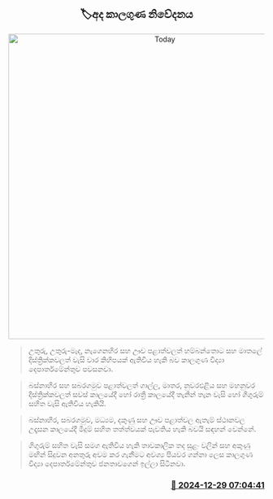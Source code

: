 <p align='center'><b><h2 align='center' title='Today's weather forecast'>🏷අද කාලගුණ නිවේදනය</h2></b></p>
<p align='center'><img src='https://helakuru.sgp1.cdn.digitaloceanspaces.com/esana/images/lib/weather-thumb-new-1[1].jpg' width='600' alt='Today's weather forecast'></p>

> උතුරු, උතුරු-මැද, නැගෙනහිර සහ ඌව පළාත්වලත් හම්බන්තොට සහ මාතලේ දිස්ත්‍රික්කවලත් වැසි වාර කිහිපයක් ඇතිවිය හැකි බව කාලගුණ විද්‍යා දෙපාර්තමේන්තුව පවසනවා.

> බස්නාහිර සහ සබරගමුව පළාත්වලත් ගාල්ල, මාතර, නුවරඑළිය සහ මහනුවර දිස්ත්‍රික්කවලත් සවස් කාලයේදී හෝ රාත්‍රී කාලයේදී තැනින් තැන වැසි හෝ ගිගුරුම් සහිත වැසි ඇතිවිය හැකියි.

> බස්නාහිර, සබරගමුව, මධ්‍යම, දකුණු සහ ඌව පළාත්වල ඇතැම් ස්ථානවල උදෑසන කාලයේදී මීදුම් සහිත තත්ත්වයක් පැවතිය හැකි බවයි සඳහන් වෙන්නේ.

> ගිගුරුම් සහිත වැසි සමග ඇතිවිය හැකි තාවකාලික තද සුළං වලින් සහ අකුණු මඟින් සිදුවන අනතුරු අවම කර ගැනීමට අවශ්‍ය පියවර ගන්නා ලෙස කාලගුණ විද්‍යා දෙපාර්තමේන්තුව ජනතාවගෙන් ඉල්ලා සිටිනවා.



<h3 align='right'><a href='https://www.helakuru.lk/esana/p/106163/'>📅 2024-12-29 07:04:41</a></h3>
